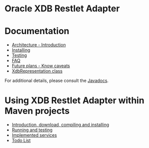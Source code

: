 Oracle XDB Restlet Adapter
==========================

Documentation
=============

-   [Architecture -
    Introduction](http://wiki.restlet.org/docs_2.1/13-restlet/28-restlet/84-restlet/131-restlet.html "Oracle XDB Restlet Adapter - Architecture - Introduction")
-   [Installing](http://wiki.restlet.org/docs_2.1/13-restlet/28-restlet/84-restlet/132-restlet.html "Oracle XDB Restlet Adapter - Installing")
-   [Testing](http://wiki.restlet.org/docs_2.1/13-restlet/28-restlet/84-restlet/133-restlet.html "Oracle XDB Restlet Adapter - Testing")
-   [FAQ](http://wiki.restlet.org/docs_2.1/13-restlet/28-restlet/84-restlet/134-restlet.html "Oracle XDB Restlet Adapter - FAQ")
-   [Future plans - Know
    caveats](http://wiki.restlet.org/docs_2.1/13-restlet/28-restlet/84-restlet/135-restlet.html "Oracle XDB Restlet Adapter - Others")
-   [XdbRepresentation
    class](http://wiki.restlet.org/docs_2.1/244-restlet.html "Oracle XDB Restlet Adapter - XdbRepresentation")

For additional details, please consult the
[Javadocs](http://www.restlet.org/documentation/2.1/jee/ext/org/restlet/ext/xdb/package-summary.html).

Using XDB Restlet Adapter within Maven projects
===============================================

-   [Introduction, download, compiling and
    installing](http://wiki.restlet.org/docs_2.1/13-restlet/28-restlet/84-restlet/138-restlet.html "XMLDB Restet Adapter/Lucene/Maven")
-   [Running and
    testing](http://wiki.restlet.org/docs_2.1/13-restlet/28-restlet/84-restlet/140-restlet.html "XMLDB Restet Adapter/Lucene/Maven - Running/Testing")
-   [Implemented
    services](http://wiki.restlet.org/docs_2.1/13-restlet/28-restlet/84-restlet/139-restlet.html "XMLDB Restet Adapter/Lucene/Maven - Services implemented")
-   [Todo
    List](http://wiki.restlet.org/docs_2.1/13-restlet/28-restlet/84-restlet/141-restlet.html "XMLDB Restet Adapter/Lucene/Maven - Todo List")

